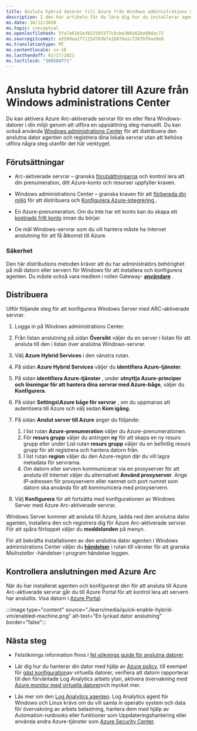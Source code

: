 ```yaml
---
title: Ansluta hybrid datorer till Azure från Windows administrations Center
description: I den här artikeln får du lära dig hur du installerar agenten och ansluter datorer till Azure med hjälp av Azure Arc-aktiverade servrar från administrations Center för Windows.
ms.date: 10/12/2020
ms.topic: conceptual
ms.openlocfilehash: 5fa7a61b1e3b22503377cbcbe308a82be89dac72
ms.sourcegitcommit: e559daa1f7115d703bfa1b87da1cf267bf6ae9e8
ms.translationtype: MT
ms.contentlocale: sv-SE
ms.lasthandoff: 02/17/2021
ms.locfileid: "100584771"
---
```

# <a name="connect-hybrid-machines-to-azure-from-windows-admin-center"></a>Ansluta hybrid datorer till Azure från Windows administrations Center

Du kan aktivera Azure Arc-aktiverade servrar för en eller flera Windows-datorer i din miljö genom att utföra en uppsättning steg manuellt. Du kan också använda [Windows administrations Center](/windows-server/manage/windows-admin-center/understand/what-is) för att distribuera den anslutna dator agenten och registrera dina lokala servrar utan att behöva utföra några steg utanför det här verktyget.

## <a name="prerequisites"></a>Förutsättningar

* Arc-aktiverade servrar – granska [förutsättningarna](agent-overview.md#prerequisites) och kontrol lera att din prenumeration, ditt Azure-konto och resurser uppfyller kraven.

* Windows administrations Center – granska kraven för att [förbereda din miljö](/windows-server/manage/windows-admin-center/deploy/prepare-environment) för att distribuera och [Konfigurera Azure-integrering ](/windows-server/manage/windows-admin-center/azure/azure-integration).

* En Azure-prenumeration. Om du inte har ett konto kan du skapa ett [kostnads fritt konto](https://azure.microsoft.com/free/?WT.mc_id=A261C142F) innan du börjar.

* De mål Windows-servrar som du vill hantera måste ha Internet anslutning för att få åtkomst till Azure.

### <a name="security"></a>Säkerhet

Den här distributions metoden kräver att du har administratörs behörighet på mål datorn eller servern för Windows för att installera och konfigurera agenten. Du måste också vara medlem i rollen Gateway- [**användare**](/windows-server/manage/windows-admin-center/plan/user-access-options#gateway-access-roles) .

## <a name="deploy"></a>Distribuera

Utför följande steg för att konfigurera Windows Server med ARC-aktiverade servrar.

1. Logga in på Windows administrations Center.

1. Från listan anslutning på sidan **Översikt** väljer du en server i listan för att ansluta till den i listan över anslutna Windows-servrar.

1. Välj **Azure Hybrid Services** i den vänstra rutan.

1. På sidan **Azure Hybrid Services** väljer du **identifiera Azure-tjänster**.

1. På sidan **identifiera Azure-tjänster** , under **utnyttja Azure-principer och lösningar för att hantera dina servrar med Azure-båge**, väljer du **Konfigurera**.

1. På sidan **Settings\Azure båge för servrar** , om du uppmanas att autentisera till Azure och välj sedan **Kom igång**.

1. På sidan **Anslut server till Azure** anger du följande:

    1. I list rutan **Azure-prenumeration** väljer du Azure-prenumerationen.
    1. För **resurs grupp** väljer du antingen **ny** för att skapa en ny resurs grupp eller under List rutan **resurs grupp** väljer du en befintlig resurs grupp för att registrera och hantera datorn från.
    1. I list rutan **region** väljer du den Azure-region där du vill lagra metadata för servrarna.
    1. Om datorn eller servern kommunicerar via en proxyserver för att ansluta till Internet väljer du alternativet **Använd proxyserver**. Ange IP-adressen för proxyservern eller namnet och port numret som datorn ska använda för att kommunicera med proxyservern.

1. Välj **Konfigurera** för att fortsätta med konfigurationen av Windows Server med Azure Arc-aktiverade servrar.

Windows Server kommer att ansluta till Azure, ladda ned den anslutna dator agenten, installera den och registrera dig för Azure Arc-aktiverade servrar. För att spåra förloppet väljer du **meddelanden** på menyn.

För att bekräfta installationen av den anslutna dator agenten i Windows administrations Center väljer du [**händelser**](/windows-server/manage/windows-admin-center/use/manage-servers#events) i rutan till vänster för att granska *MsiInstaller* -händelser i program händelse loggen.

## <a name="verify-the-connection-with-azure-arc"></a>Kontrollera anslutningen med Azure Arc

När du har installerat agenten och konfigurerat den för att ansluta till Azure Arc-aktiverade servrar går du till Azure Portal för att kontrol lera att servern har anslutits. Visa datorn i [Azure Portal](https://portal.azure.com).

:::image type="content" source="./learn/media/quick-enable-hybrid-vm/enabled-machine.png" alt-text="En lyckad dator anslutning" border="false":::

## <a name="next-steps"></a>Nästa steg

* Felsöknings information finns i [fel söknings guide för anslutna datorer](troubleshoot-agent-onboard.md).

* Lär dig hur du hanterar din dator med hjälp av [Azure policy](../../governance/policy/overview.md), till exempel för [gäst konfiguration](../../governance/policy/concepts/guest-configuration.md)av virtuella datorer, verifiera att datorn rapporterar till den förväntade Log Analytics arbets ytan, aktivera övervakning med [Azure monitor med virtuella datorer](../../azure-monitor/vm/vminsights-enable-policy.md)och mycket mer.

* Läs mer om den [Log Analytics agenten](../../azure-monitor/agents/log-analytics-agent.md). Log Analytics agent för Windows och Linux krävs om du vill samla in operativ system och data för övervakning av arbets belastning, hantera dem med hjälp av Automation-runbooks eller funktioner som Uppdateringshantering eller använda andra Azure-tjänster som [Azure Security Center](../../security-center/security-center-introduction.md).